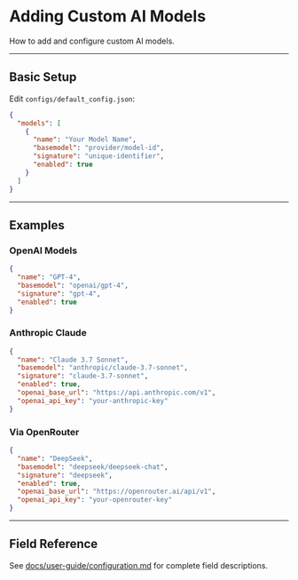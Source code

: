 # Adding Custom AI Models

How to add and configure custom AI models.

---

## Basic Setup

Edit `configs/default_config.json`:

```json
{
  "models": [
    {
      "name": "Your Model Name",
      "basemodel": "provider/model-id",
      "signature": "unique-identifier",
      "enabled": true
    }
  ]
}
```

---

## Examples

### OpenAI Models

```json
{
  "name": "GPT-4",
  "basemodel": "openai/gpt-4",
  "signature": "gpt-4",
  "enabled": true
}
```

### Anthropic Claude

```json
{
  "name": "Claude 3.7 Sonnet",
  "basemodel": "anthropic/claude-3.7-sonnet",
  "signature": "claude-3.7-sonnet",
  "enabled": true,
  "openai_base_url": "https://api.anthropic.com/v1",
  "openai_api_key": "your-anthropic-key"
}
```

### Via OpenRouter

```json
{
  "name": "DeepSeek",
  "basemodel": "deepseek/deepseek-chat",
  "signature": "deepseek",
  "enabled": true,
  "openai_base_url": "https://openrouter.ai/api/v1",
  "openai_api_key": "your-openrouter-key"
}
```

---

## Field Reference

See [docs/user-guide/configuration.md](../user-guide/configuration.md#model-configuration-fields) for complete field descriptions.
